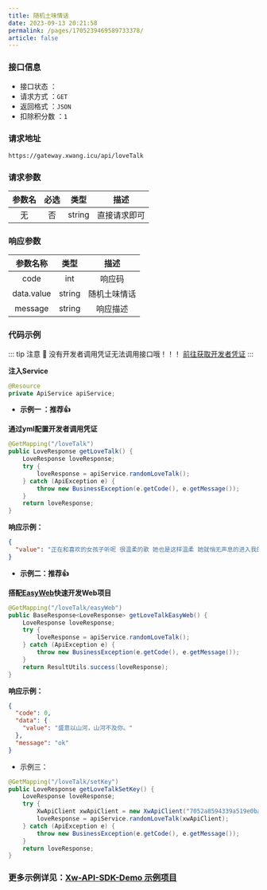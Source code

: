 ```yaml
---
title: 随机土味情话
date: 2023-09-13 20:21:58
permalink: /pages/1705239469589733378/
article: false
---
```



### 接口信息

- 接口状态 ： <Badge text="正常"/>
- 请求方式 ：`GET`
- 返回格式 ：`JSON`
- 扣除积分数 ：`1`

### 请求地址
```shell
https://gateway.xwang.icu/api/loveTalk
```

### 请求参数

| 参数名 | 必选 | 类型 |   描述   |
|:---:|:---:|:---:|:---:|
|   无   |  否  |  string  | 直接请求即可 |

### 响应参数

|    参数名称    |   类型   |  描述  |
|:----------:|:------:|:----:|
|    code    |  int   | 响应码  |
| data.value | string | 随机土味情话 |
|  message   | string | 响应描述 |

### 代码示例

::: tip 注意 🔔️
没有开发者调用凭证无法调用接口哦！！！ [前往获取开发者凭证](https://api.xwang.icu/account/center)
:::

**注入Service**

```java
@Resource
private ApiService apiService;
```

- **示例一 ：推荐👍**

**通过yml配置开发者调用凭证**

```java
@GetMapping("/loveTalk")
public LoveResponse getLoveTalk() {
    LoveResponse loveResponse;
    try {
        loveResponse = apiService.randomLoveTalk();
    } catch (ApiException e) {
        throw new BusinessException(e.getCode(), e.getMessage());
    }
    return loveResponse;
}
```

**响应示例：**

```json
{
  "value": "正在和喜欢的女孩子听呢 很温柔的歌 她也是这样温柔 她就悄无声息的进入我的生活 带着光 打破了寂静 温暖了我的整个岁月 希望姑娘与我到地老天荒 并且永远不悔"
}
```

- **示例二：推荐👍**

**搭配[EasyWeb](https://github.com/Iyhsy/EasyWeb)快速开发Web项目**

```java
@GetMapping("/loveTalk/easyWeb")
public BaseResponse<LoveResponse> getLoveTalkEasyWeb() {
    LoveResponse loveResponse;
    try {
        loveResponse = apiService.randomLoveTalk();
    } catch (ApiException e) {
        throw new BusinessException(e.getCode(), e.getMessage());
    }
    return ResultUtils.success(loveResponse);
}
```

**响应示例：**

```json
{
  "code": 0,
  "data": {
    "value": "盛意以山河，山河不及你。"
  },
  "message": "ok"
}
```

- 示例三：

```Java
@GetMapping("/loveTalk/setKey")
public LoveResponse getLoveTalkSetKey() {
    LoveResponse loveResponse;
    try {
        XwApiClient xwApiClient = new XwApiClient("7052a8594339a519e0ba5eb04a267a60", "d8d6df60ab209385a09ac796f1dfe3e1");
        loveResponse = apiService.randomLoveTalk(xwApiClient);
    } catch (ApiException e) {
        throw new BusinessException(e.getCode(), e.getMessage());
    }
    return loveResponse;
}
```
###  **更多示例详见：[Xw-API-SDK-Demo 示例项目](https://github.com/Iyhsy/Xw-api-sdk-demo/blob/master/src/main/java/icu/xwang/xwapisdkdemo/controller/InvokeController.java)**

